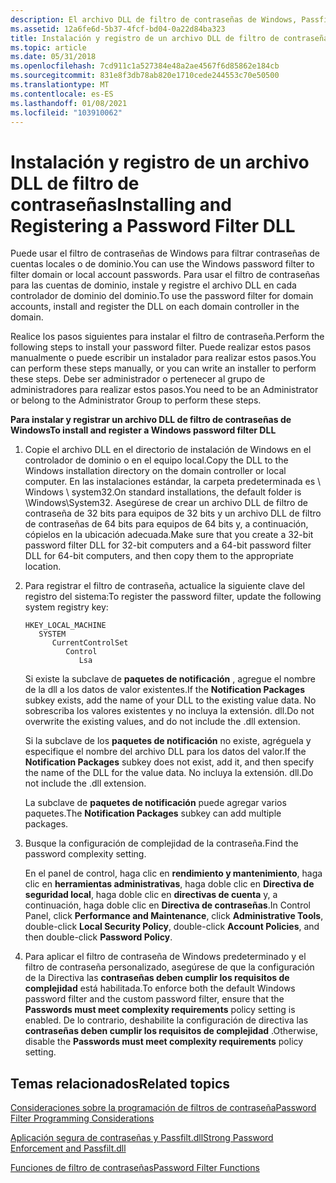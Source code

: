 ```yaml
---
description: El archivo DLL de filtro de contraseñas de Windows, Passfilt.dll, se ejecuta en el contexto de seguridad de la cuenta de sistema local y ayuda a filtrar contraseñas de cuentas locales o de dominio.
ms.assetid: 12a6fe6d-5b37-4fcf-bd04-0a22d84ba323
title: Instalación y registro de un archivo DLL de filtro de contraseñas
ms.topic: article
ms.date: 05/31/2018
ms.openlocfilehash: 7cd911c1a527384e48a2ae4567f6d85862e184cb
ms.sourcegitcommit: 831e8f3db78ab820e1710cede244553c70e50500
ms.translationtype: MT
ms.contentlocale: es-ES
ms.lasthandoff: 01/08/2021
ms.locfileid: "103910062"
---
```

# <a name="installing-and-registering-a-password-filter-dll"></a><span data-ttu-id="8f2b6-103">Instalación y registro de un archivo DLL de filtro de contraseñas</span><span class="sxs-lookup"><span data-stu-id="8f2b6-103">Installing and Registering a Password Filter DLL</span></span>

<span data-ttu-id="8f2b6-104">Puede usar el filtro de contraseñas de Windows para filtrar contraseñas de cuentas locales o de dominio.</span><span class="sxs-lookup"><span data-stu-id="8f2b6-104">You can use the Windows password filter to filter domain or local account passwords.</span></span> <span data-ttu-id="8f2b6-105">Para usar el filtro de contraseñas para las cuentas de dominio, instale y registre el archivo DLL en cada controlador de dominio del dominio.</span><span class="sxs-lookup"><span data-stu-id="8f2b6-105">To use the password filter for domain accounts, install and register the DLL on each domain controller in the domain.</span></span>

<span data-ttu-id="8f2b6-106">Realice los pasos siguientes para instalar el filtro de contraseña.</span><span class="sxs-lookup"><span data-stu-id="8f2b6-106">Perform the following steps to install your password filter.</span></span> <span data-ttu-id="8f2b6-107">Puede realizar estos pasos manualmente o puede escribir un instalador para realizar estos pasos.</span><span class="sxs-lookup"><span data-stu-id="8f2b6-107">You can perform these steps manually, or you can write an installer to perform these steps.</span></span> <span data-ttu-id="8f2b6-108">Debe ser administrador o pertenecer al grupo de administradores para realizar estos pasos.</span><span class="sxs-lookup"><span data-stu-id="8f2b6-108">You need to be an Administrator or belong to the Administrator Group to perform these steps.</span></span>

<span data-ttu-id="8f2b6-109">**Para instalar y registrar un archivo DLL de filtro de contraseñas de Windows**</span><span class="sxs-lookup"><span data-stu-id="8f2b6-109">**To install and register a Windows password filter DLL**</span></span>

1.  <span data-ttu-id="8f2b6-110">Copie el archivo DLL en el directorio de instalación de Windows en el controlador de dominio o en el equipo local.</span><span class="sxs-lookup"><span data-stu-id="8f2b6-110">Copy the DLL to the Windows installation directory on the domain controller or local computer.</span></span> <span data-ttu-id="8f2b6-111">En las instalaciones estándar, la carpeta predeterminada es \\ Windows \\ system32.</span><span class="sxs-lookup"><span data-stu-id="8f2b6-111">On standard installations, the default folder is \\Windows\\System32.</span></span> <span data-ttu-id="8f2b6-112">Asegúrese de crear un archivo DLL de filtro de contraseña de 32 bits para equipos de 32 bits y un archivo DLL de filtro de contraseñas de 64 bits para equipos de 64 bits y, a continuación, cópielos en la ubicación adecuada.</span><span class="sxs-lookup"><span data-stu-id="8f2b6-112">Make sure that you create a 32-bit password filter DLL for 32-bit computers and a 64-bit password filter DLL for 64-bit computers, and then copy them to the appropriate location.</span></span>
2.  <span data-ttu-id="8f2b6-113">Para registrar el filtro de contraseña, actualice la siguiente clave del registro del sistema:</span><span class="sxs-lookup"><span data-stu-id="8f2b6-113">To register the password filter, update the following system registry key:</span></span>

    ```
    HKEY_LOCAL_MACHINE
       SYSTEM
          CurrentControlSet
             Control
                Lsa
    ```

    <span data-ttu-id="8f2b6-114">Si existe la subclave de **paquetes de notificación** , agregue el nombre de la dll a los datos de valor existentes.</span><span class="sxs-lookup"><span data-stu-id="8f2b6-114">If the **Notification Packages** subkey exists, add the name of your DLL to the existing value data.</span></span> <span data-ttu-id="8f2b6-115">No sobrescriba los valores existentes y no incluya la extensión. dll.</span><span class="sxs-lookup"><span data-stu-id="8f2b6-115">Do not overwrite the existing values, and do not include the .dll extension.</span></span>

    <span data-ttu-id="8f2b6-116">Si la subclave de los **paquetes de notificación** no existe, agréguela y especifique el nombre del archivo DLL para los datos del valor.</span><span class="sxs-lookup"><span data-stu-id="8f2b6-116">If the **Notification Packages** subkey does not exist, add it, and then specify the name of the DLL for the value data.</span></span> <span data-ttu-id="8f2b6-117">No incluya la extensión. dll.</span><span class="sxs-lookup"><span data-stu-id="8f2b6-117">Do not include the .dll extension.</span></span>

    <span data-ttu-id="8f2b6-118">La subclave de **paquetes de notificación** puede agregar varios paquetes.</span><span class="sxs-lookup"><span data-stu-id="8f2b6-118">The **Notification Packages** subkey can add multiple packages.</span></span>

3.  <span data-ttu-id="8f2b6-119">Busque la configuración de complejidad de la contraseña.</span><span class="sxs-lookup"><span data-stu-id="8f2b6-119">Find the password complexity setting.</span></span>

    <span data-ttu-id="8f2b6-120">En el panel de control, haga clic en **rendimiento y mantenimiento**, haga clic en **herramientas administrativas**, haga doble clic en **Directiva de seguridad local**, haga doble clic en **directivas de cuenta** y, a continuación, haga doble clic en **Directiva de contraseñas**.</span><span class="sxs-lookup"><span data-stu-id="8f2b6-120">In Control Panel, click **Performance and Maintenance**, click **Administrative Tools**, double-click **Local Security Policy**, double-click **Account Policies**, and then double-click **Password Policy**.</span></span>

4.  <span data-ttu-id="8f2b6-121">Para aplicar el filtro de contraseña de Windows predeterminado y el filtro de contraseña personalizado, asegúrese de que la configuración de la Directiva las **contraseñas deben cumplir los requisitos de complejidad** está habilitada.</span><span class="sxs-lookup"><span data-stu-id="8f2b6-121">To enforce both the default Windows password filter and the custom password filter, ensure that the **Passwords must meet complexity requirements** policy setting is enabled.</span></span> <span data-ttu-id="8f2b6-122">De lo contrario, deshabilite la configuración de directiva las **contraseñas deben cumplir los requisitos de complejidad** .</span><span class="sxs-lookup"><span data-stu-id="8f2b6-122">Otherwise, disable the **Passwords must meet complexity requirements** policy setting.</span></span>

## <a name="related-topics"></a><span data-ttu-id="8f2b6-123">Temas relacionados</span><span class="sxs-lookup"><span data-stu-id="8f2b6-123">Related topics</span></span>

<dl> <dt>

[<span data-ttu-id="8f2b6-124">Consideraciones sobre la programación de filtros de contraseña</span><span class="sxs-lookup"><span data-stu-id="8f2b6-124">Password Filter Programming Considerations</span></span>](password-filter-programming-considerations.md)
</dt> <dt>

[<span data-ttu-id="8f2b6-125">Aplicación segura de contraseñas y Passfilt.dll</span><span class="sxs-lookup"><span data-stu-id="8f2b6-125">Strong Password Enforcement and Passfilt.dll</span></span>](strong-password-enforcement-and-passfilt-dll.md)
</dt> <dt>

[<span data-ttu-id="8f2b6-126">Funciones de filtro de contraseñas</span><span class="sxs-lookup"><span data-stu-id="8f2b6-126">Password Filter Functions</span></span>](management-functions.md)
</dt> </dl>

 

 



